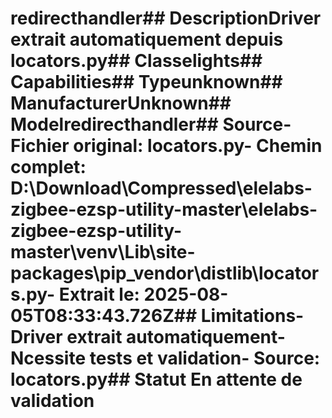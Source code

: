 # redirecthandler##  DescriptionDriver extrait automatiquement depuis locators.py##  Classelights##  Capabilities##  Typeunknown##  ManufacturerUnknown##  Modelredirecthandler##  Source- **Fichier original**: locators.py- **Chemin complet**: D:\Download\Compressed\elelabs-zigbee-ezsp-utility-master\elelabs-zigbee-ezsp-utility-master\venv\Lib\site-packages\pip\_vendor\distlib\locators.py- **Extrait le**: 2025-08-05T08:33:43.726Z##  Limitations- Driver extrait automatiquement- Ncessite tests et validation- Source: locators.py##  Statut En attente de validation